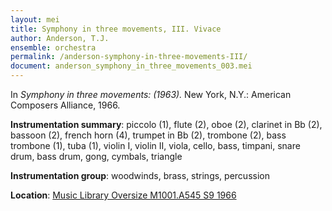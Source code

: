```yaml
---
layout: mei
title: Symphony in three movements, III. Vivace
author: Anderson, T.J.
ensemble: orchestra
permalink: /anderson-symphony-in-three-movements-III/
document: anderson_symphony_in_three_movements_003.mei
---
```


In *Symphony in three movements: (1963).* New York, N.Y.: American Composers Alliance, 1966.

**Instrumentation summary**: piccolo (1), flute (2), oboe (2), clarinet in Bb (2), bassoon (2), french horn (4), trumpet in Bb (2), trombone (2), bass trombone (1), tuba (1), violin I, violin II, viola, cello, bass, timpani, snare drum, bass drum, gong, cymbals, triangle 

**Instrumentation group**: woodwinds, brass, strings, percussion

**Location**: <a href="https://tufts-primo.hosted.exlibrisgroup.com/permalink/f/bnf7qa/01TUN_ALMA21105595270003851" target="_blank">Music Library Oversize M1001.A545 S9 1966</a>
